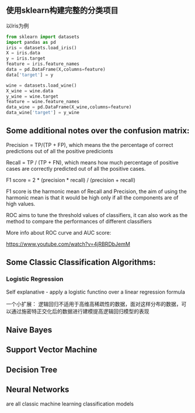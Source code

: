 ## 使用sklearn构建完整的分类项目

以Iris为例


```python
from sklearn import datasets
import pandas as pd
iris = datasets.load_iris()
X = iris.data
y = iris.target
feature = iris.feature_names
data = pd.DataFrame(X,columns=feature)
data['target'] = y
```


```python
wine = datasets.load_wine()
X_wine = wine.data
y_wine = wine.target
feature = wine.feature_names
data_wine = pd.DataFrame(X_wine,columns=feature)
data_wine['target'] = y_wine
```

## Some additional notes over the confusion matrix:

Precision = TP/(TP + FP), which means the the percentage of correct predictions out of all the positive predicionts

Recall = TP / (TP + FN), which means how much percentage of positive cases are correctly predicted out of all the positive cases.

F1 score = 2 * (precision * recall) / (precision + recall)

F1 score is the harmonic mean of Recall and Precision, the aim of using the harmonic mean is that it would be high only if all the components are of high values.

ROC aims to tune the threshold values of classifiers, it can also work as the method to compare the performances of different classifiers

More info about ROC curve and AUC score:

https://www.youtube.com/watch?v=4jRBRDbJemM

## Some Classic Classification Algorithms:

### Logistic Regression

Self explanative - apply a logistic functino over a linear regression formula

一个小扩展： 逻辑回归不适用于高维高稀疏性的数据，面对这样分布的数据，可以通过施密特正交化后的数据进行建模提高逻辑回归模型的表现

## Naive Bayes

## Support Vector Machine

## Decision Tree

## Neural Networks

are all classic machine learning classification models


```python

```
